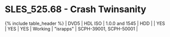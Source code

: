 # SLES_525.68 - Crash Twinsanity

{% include table_header %}
| DVD5 | HDL ISO | 1.0.0 and 1545 | HDD |  | YES | YES | YES | Working | "israpps" | SCPH-39001, SCPH-50001 |  
